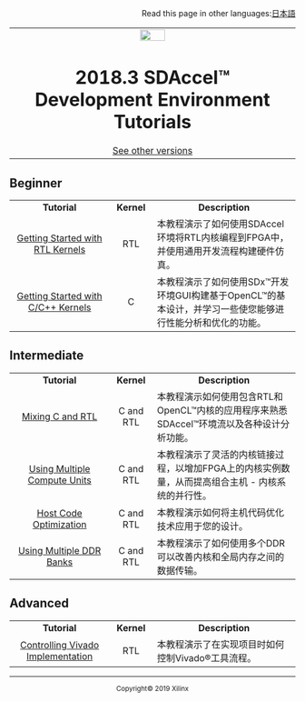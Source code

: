 <p align="right">
Read this page in other languages:<a href="/docs-jp/README.md">日本語</a>          
</p>

<table width="100%">
  <tr width="100%">
    <td align="center"><img src="https://www.xilinx.com/content/dam/xilinx/imgs/press/media-kits/corporate/xilinx-logo.png" width="30%"/><h1>2018.3 SDAccel™ Development Environment Tutorials</h1>
    <a href="https://github.com/Xilinx/SDAccel-Tutorials/branches/all">See other versions</a>
    </td>
 </tr>
 </table>

## Beginner

 <table style="width:100%">
 <tr>
 <td width="35%" align="center"><b>Tutorial</b>
 <td width="15%" align="center"><b>Kernel</b>
 <td width="50%" align="center"><b>Description</b>
 </tr>
 <tr>
 <td align="center"><a href="docs/getting-started-rtl-kernels/README.md">Getting Started with RTL Kernels</a></td>
 <td align="center">RTL</td>
 <td>本教程演示了如何使用SDAccel环境将RTL内核编程到FPGA中，并使用通用开发流程构建硬件仿真。</td>
 </tr>
   <tr>
   <td align="center"><a href="docs/getting-started-c-kernels/README.md">Getting Started with C/C++ Kernels</a></td>
   <td align="center">C</td>
   <td>本教程演示了如何使用SDx™开发环境GUI构建基于OpenCL™的基本设计，并学习一些使您能够进行性能分析和优化的功能。</td>
   </tr>
   </table>

## Intermediate

  <table style="width:100%">
 <tr>
 <td width="35%" align="center"><b>Tutorial</b>
 <td width="15%" align="center"><b>Kernel</b>
 <td width="50%" align="center"><b>Description</b>
 </tr>
 <tr>
 <td align="center"><a href="docs/mixing-c-rtl-kernels/README.md">Mixing C and RTL</a></td>
 <td align="center">C and RTL</td>
 <td>本教程演示如何使用包含RTL和OpenCL™内核的应用程序来熟悉SDAccel™环境流以及各种设计分析功能。</td>
 </tr>
 <tr>
 <td align="center"><a href="docs/using-multiple-cu/README.md">Using Multiple Compute Units</a></td>
 <td align="center">C and RTL</td>
 <td>本教程演示了灵活的内核链接过程，以增加FPGA上的内核实例数量，从而提高组合主机 - 内核系统的并行性。</td>
 </tr>
 <tr>
 <td align="center"><a href="docs/host-code-opt/README.md">Host Code Optimization</a></td>
 <td align="center">C and RTL</td>
 <td>本教程演示如何将主机代码优化技术应用于您的设计。</td>
 </tr>
 <tr>
 <td align="center"><a href="docs/mult-ddr-banks/README.md">Using Multiple DDR Banks</a></td>
 <td align="center">C and RTL</td>
 <td>本教程演示了如何使用多个DDR可以改善内核和全局内存之间的数据传输。</td>
 </tr>
 </table>

## Advanced

 <table style="width:100%">
 <tr>
 <td width="35%" align="center"><b>Tutorial</b>
 <td width="15%" align="center"><b>Kernel</b>
 <td width="50%" align="center"><b>Description</b>
 </tr>
 <tr>
 <td align="center"><a href="docs/controlling-vivado-impl/README.md">Controlling Vivado Implementation</a></td>
 <td align="center">RTL</td>
 <td>本教程演示了在实现项目时如何控制Vivado®工具流程。</td>
 </tr>
 </table>

<hr/>
<p align="center"><sup>Copyright&copy; 2019 Xilinx</sup></p>
